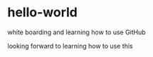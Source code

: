 # hello-world
white boarding and learning how to use GitHub

looking forward to learning how to use this
